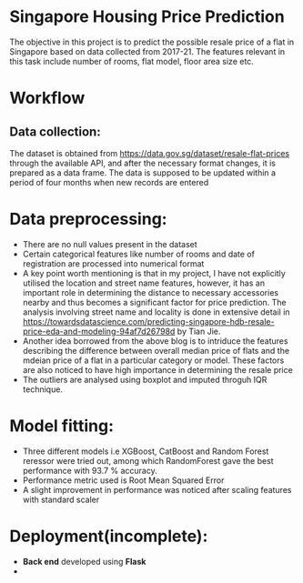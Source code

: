 # Singapore Housing Price Prediction
The objective in this project is to predict the possible resale price of a flat in Singapore based on data collected from 2017-21. The features relevant in this task include number of rooms, flat model, floor area size etc.
# Workflow

## Data collection: 
The dataset is obtained from https://data.gov.sg/dataset/resale-flat-prices through the available API, and after the necessary format changes, it is prepared as a data frame. The data is supposed to be updated within a period of four months when new records are entered
# Data preprocessing:
* There are no null values present in the dataset
* Certain categorical features like number of rooms and date of registration are processed into numerical format
* A key point worth mentioning is that in my project, I have not explicitly utilised the location and street name features, however, it has an important role in determining the distance to necessary accessories nearby and thus becomes a significant factor for price prediction. The analysis involving street name and locality is done in extensive detail in 
 https://towardsdatascience.com/predicting-singapore-hdb-resale-price-eda-and-modeling-94af7d26798d by Tian Jie.
 * Another idea borrowed from the above blog is to intriduce the features describing the difference between overall median price of flats and the mdeian price of a flat in a particular category or model. These factors are also noticed to have high importance in determining the resale price
 * The outliers are analysed using boxplot and imputed throguh IQR technique.
 # Model fitting:
 * Three different models i.e XGBoost, CatBoost and Random Forest reressor were tried out, among which RandomForest gave the best performance with 93.7 % accuracy.
 * Performance metric used is Root Mean Squared Error
 * A slight improvement in performance was noticed after scaling features with standard scaler
 # Deployment(incomplete):
 * **Back end** developed using **Flask**
 * 
